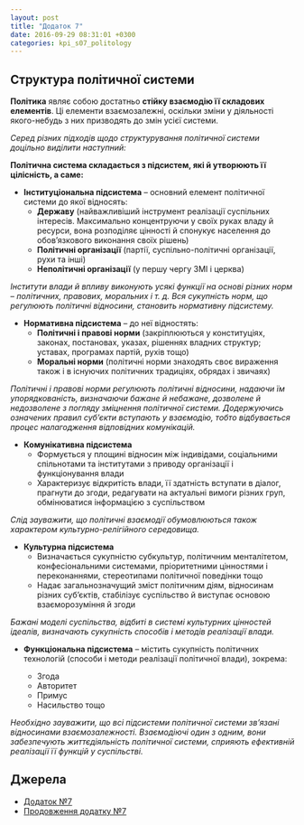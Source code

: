 ```yaml
---
layout: post
title: "Додаток 7"
date: 2016-09-29 08:31:01 +0300
categories: kpi_s07_politology
--- 
```


## Структура політичної системи

**Політика** являє собою достатньо **стійку взаємодію її складових елементів**. Ці елементи взаємозалежні, оскільки зміни у діяльності якого-небудь з них призводять до змін усієї системи.

*Серед різних підходів щодо структурування політичної системи доцільно виділити наступний:*

**Політична система складається з підсистем, які й утворюють її цілісність, а саме:**

* **Інституціональна підсистема** – основний елемент політичної системи до якої відносять:
  * **Державу** (найважливіший інструмент реалізації суспільних інтересів. Максимально концентруючи у своїх руках владу й ресурси, вона розподіляє цінності й спонукує населення до обов’язкового виконання своїх рішень)
  * **Політичні організації** (партії, суспільно-політичні організації, рухи та інші)
  * **Неполітичні організації** (у першу чергу ЗМІ і церква)

*Інститути влади й впливу виконують усякі функції на основі різних норм – політичних, правових, моральних і т. д. Вся сукупність норм, що регулюють політичні відносини, становить нормативну підсистему.*

* **Нормативна підсистема** – до неї відностять:
  * **Політичні і правові норми** (закріплюються у конституціях, законах, постановах, указах, рішеннях владних структур; уставах, програмах партій, рухів тощо)
  * **Моральні норми** (політичні норми знаходять своє вираження також і в існуючих політичних традиціях, обрядах і звичаях)

*Політичні і правові норми регулюють політичні відносини, надаючи їм упорядкованість, визначаючи бажане й небажане, дозволене й недозволене з погляду зміцнення політичної системи. Додержуючись означених правил суб’єкти вступають у взаємодію, тобто відбувається процес налагодження відповідних комунікацій.*

* **Комунікативна підсистема**
  * Формується у площині відносин між індивідами, соціальними спільнотами та інститутами з приводу організації і функціонування влади
  * Характеризує відкритість влади, її здатність вступати в діалог, прагнути до згоди, редагувати на актуальні вимоги різних груп, обмінюватися інформацією з суспільством

*Слід зауважити, що політичні взаємодії обумовлюються також характером культурно-релігійного середовища.* 

* **Культурна підсистема**
  * Визначається сукупністю субкультур, політичним менталітетом, конфесіональними системами, пріоритетними цінностями і переконаннями, стереотипами політичної поведінки тощо
  * Надає загальнозначущий зміст політичним діям, відносинам різних суб’єктів, стабілізує суспільство й виступає основою взаєморозуміння й згоди

*Бажані моделі суспільства, відбиті в системі культурних цінностей ідеалів, визначають сукупність способів і методів реалізації влади.*

* **Функціональна підсистема** – містить сукупність політичних технологій (способи і методи реалізації політичної влади), зокрема:

  * Згода
  * Авторитет
  * Примус
  * Насильство тощо

*Необхідно зауважити, що всі підсистеми політичної системи зв’язані відносинами взаємозалежності. Взаємодіючі один з одним, вони забезпечують життєдіяльність політичної системи, сприяють ефективній реалізації її функцій у суспільстві.*

## Джерела

- [Додаток №7](https://pp.vk.me/c604831/v604831308/b7a1/27kA5JaDZJI.jpg)
- [Продовження додатку №7](https://pp.vk.me/c604831/v604831308/b7ab/FwUk5qmuVI4.jpg)
